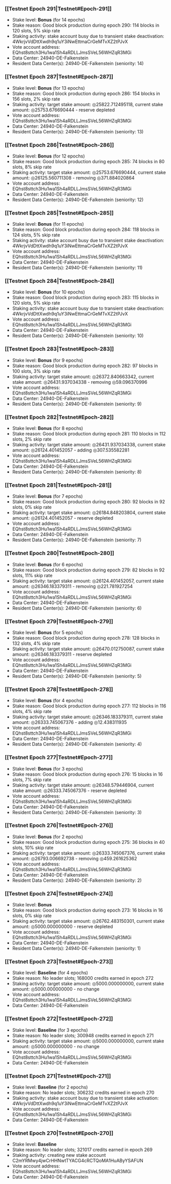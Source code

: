 ### [[Testnet Epoch 291|Testnet#Epoch-291]]
* Stake level: **Bonus** (for 14 epochs)
* Stake reason: Good block production during epoch 290: 114 blocks in 120 slots, 5% skip rate
* Staking activity: stake account busy due to transient stake deactivation: 4WkrjvVdDttXwdh9q1uY3iNwEttmaCrGeMTvXZ2tPJvX
* Vote account address: EQhst8sttch3Hu1wa1Sh4aRDLLJmsSVeL56WHZqR3MGi
* Data Center: 24940-DE-Falkenstein
* Resident Data Center(s): 24940-DE-Falkenstein (seniority: 14)
### [[Testnet Epoch 287|Testnet#Epoch-287]]
* Stake level: **Bonus** (for 13 epochs)
* Stake reason: Good block production during epoch 286: 154 blocks in 156 slots, 2% skip rate
* Staking activity: target stake amount: ◎25822.712495118, current stake amount: ◎25753.676690444 - reserve depleted
* Vote account address: EQhst8sttch3Hu1wa1Sh4aRDLLJmsSVeL56WHZqR3MGi
* Data Center: 24940-DE-Falkenstein
* Resident Data Center(s): 24940-DE-Falkenstein (seniority: 13)
### [[Testnet Epoch 286|Testnet#Epoch-286]]
* Stake level: **Bonus** (for 12 epochs)
* Stake reason: Good block production during epoch 285: 74 blocks in 80 slots, 8% skip rate
* Staking activity: target stake amount: ◎25753.676690444, current stake amount: ◎26125.560711308 - removing ◎371.884020864
* Vote account address: EQhst8sttch3Hu1wa1Sh4aRDLLJmsSVeL56WHZqR3MGi
* Data Center: 24940-DE-Falkenstein
* Resident Data Center(s): 24940-DE-Falkenstein (seniority: 12)
### [[Testnet Epoch 285|Testnet#Epoch-285]]
* Stake level: **Bonus** (for 11 epochs)
* Stake reason: Good block production during epoch 284: 118 blocks in 124 slots, 5% skip rate
* Staking activity: stake account busy due to transient stake deactivation: 4WkrjvVdDttXwdh9q1uY3iNwEttmaCrGeMTvXZ2tPJvX
* Vote account address: EQhst8sttch3Hu1wa1Sh4aRDLLJmsSVeL56WHZqR3MGi
* Data Center: 24940-DE-Falkenstein
* Resident Data Center(s): 24940-DE-Falkenstein (seniority: 11)
### [[Testnet Epoch 284|Testnet#Epoch-284]]
* Stake level: **Bonus** (for 10 epochs)
* Stake reason: Good block production during epoch 283: 115 blocks in 120 slots, 5% skip rate
* Staking activity: stake account busy due to transient stake deactivation: 4WkrjvVdDttXwdh9q1uY3iNwEttmaCrGeMTvXZ2tPJvX
* Vote account address: EQhst8sttch3Hu1wa1Sh4aRDLLJmsSVeL56WHZqR3MGi
* Data Center: 24940-DE-Falkenstein
* Resident Data Center(s): 24940-DE-Falkenstein (seniority: 10)
### [[Testnet Epoch 283|Testnet#Epoch-283]]
* Stake level: **Bonus** (for 9 epochs)
* Stake reason: Good block production during epoch 282: 97 blocks in 100 slots, 3% skip rate
* Staking activity: target stake amount: ◎26372.840663342, current stake amount: ◎26431.937034338 - removing ◎59.096370996
* Vote account address: EQhst8sttch3Hu1wa1Sh4aRDLLJmsSVeL56WHZqR3MGi
* Data Center: 24940-DE-Falkenstein
* Resident Data Center(s): 24940-DE-Falkenstein (seniority: 9)
### [[Testnet Epoch 282|Testnet#Epoch-282]]
* Stake level: **Bonus** (for 8 epochs)
* Stake reason: Good block production during epoch 281: 110 blocks in 112 slots, 2% skip rate
* Staking activity: target stake amount: ◎26431.937034338, current stake amount: ◎26124.401452057 - adding ◎307.535582281
* Vote account address: EQhst8sttch3Hu1wa1Sh4aRDLLJmsSVeL56WHZqR3MGi
* Data Center: 24940-DE-Falkenstein
* Resident Data Center(s): 24940-DE-Falkenstein (seniority: 8)
### [[Testnet Epoch 281|Testnet#Epoch-281]]
* Stake level: **Bonus** (for 7 epochs)
* Stake reason: Good block production during epoch 280: 92 blocks in 92 slots, 0% skip rate
* Staking activity: target stake amount: ◎26184.848203804, current stake amount: ◎26124.401452057 - reserve depleted
* Vote account address: EQhst8sttch3Hu1wa1Sh4aRDLLJmsSVeL56WHZqR3MGi
* Data Center: 24940-DE-Falkenstein
* Resident Data Center(s): 24940-DE-Falkenstein (seniority: 7)
### [[Testnet Epoch 280|Testnet#Epoch-280]]
* Stake level: **Bonus** (for 6 epochs)
* Stake reason: Good block production during epoch 279: 82 blocks in 92 slots, 11% skip rate
* Staking activity: target stake amount: ◎26124.401452057, current stake amount: ◎26346.183379311 - removing ◎221.781927254
* Vote account address: EQhst8sttch3Hu1wa1Sh4aRDLLJmsSVeL56WHZqR3MGi
* Data Center: 24940-DE-Falkenstein
* Resident Data Center(s): 24940-DE-Falkenstein (seniority: 6)
### [[Testnet Epoch 279|Testnet#Epoch-279]]
* Stake level: **Bonus** (for 5 epochs)
* Stake reason: Good block production during epoch 278: 128 blocks in 132 slots, 4% skip rate
* Staking activity: target stake amount: ◎26470.012750087, current stake amount: ◎26346.183379311 - reserve depleted
* Vote account address: EQhst8sttch3Hu1wa1Sh4aRDLLJmsSVeL56WHZqR3MGi
* Data Center: 24940-DE-Falkenstein
* Resident Data Center(s): 24940-DE-Falkenstein (seniority: 5)
### [[Testnet Epoch 278|Testnet#Epoch-278]]
* Stake level: **Bonus** (for 4 epochs)
* Stake reason: Good block production during epoch 277: 112 blocks in 116 slots, 4% skip rate
* Staking activity: target stake amount: ◎26346.183379311, current stake amount: ◎26333.745067376 - adding ◎12.438311935
* Vote account address: EQhst8sttch3Hu1wa1Sh4aRDLLJmsSVeL56WHZqR3MGi
* Data Center: 24940-DE-Falkenstein
* Resident Data Center(s): 24940-DE-Falkenstein (seniority: 4)
### [[Testnet Epoch 277|Testnet#Epoch-277]]
* Stake level: **Bonus** (for 3 epochs)
* Stake reason: Good block production during epoch 276: 15 blocks in 16 slots, 7% skip rate
* Staking activity: target stake amount: ◎26348.579446904, current stake amount: ◎26333.745067376 - reserve depleted
* Vote account address: EQhst8sttch3Hu1wa1Sh4aRDLLJmsSVeL56WHZqR3MGi
* Data Center: 24940-DE-Falkenstein
* Resident Data Center(s): 24940-DE-Falkenstein (seniority: 3)
### [[Testnet Epoch 276|Testnet#Epoch-276]]
* Stake level: **Bonus** (for 2 epochs)
* Stake reason: Good block production during epoch 275: 36 blocks in 40 slots, 10% skip rate
* Staking activity: target stake amount: ◎26333.745067376, current stake amount: ◎26793.006692738 - removing ◎459.261625362
* Vote account address: EQhst8sttch3Hu1wa1Sh4aRDLLJmsSVeL56WHZqR3MGi
* Data Center: 24940-DE-Falkenstein
* Resident Data Center(s): 24940-DE-Falkenstein (seniority: 2)
### [[Testnet Epoch 274|Testnet#Epoch-274]]
* Stake level: **Bonus**
* Stake reason: Good block production during epoch 273: 16 blocks in 16 slots, 0% skip rate
* Staking activity: target stake amount: ◎26762.483150301, current stake amount: ◎5000.000000000 - reserve depleted
* Vote account address: EQhst8sttch3Hu1wa1Sh4aRDLLJmsSVeL56WHZqR3MGi
* Data Center: 24940-DE-Falkenstein
* Resident Data Center(s): 24940-DE-Falkenstein (seniority: 1)
### [[Testnet Epoch 273|Testnet#Epoch-273]]
* Stake level: **Baseline** (for 4 epochs)
* Stake reason: No leader slots; 168000 credits earned in epoch 272
* Staking activity: target stake amount: ◎5000.000000000, current stake amount: ◎5000.000000000 - no change
* Vote account address: EQhst8sttch3Hu1wa1Sh4aRDLLJmsSVeL56WHZqR3MGi
* Data Center: 24940-DE-Falkenstein
### [[Testnet Epoch 272|Testnet#Epoch-272]]
* Stake level: **Baseline** (for 3 epochs)
* Stake reason: No leader slots; 300948 credits earned in epoch 271
* Staking activity: target stake amount: ◎5000.000000000, current stake amount: ◎5000.000000000 - no change
* Vote account address: EQhst8sttch3Hu1wa1Sh4aRDLLJmsSVeL56WHZqR3MGi
* Data Center: 24940-DE-Falkenstein
### [[Testnet Epoch 271|Testnet#Epoch-271]]
* Stake level: **Baseline** (for 2 epochs)
* Stake reason: No leader slots; 306232 credits earned in epoch 270
* Staking activity: stake account busy due to transient stake activation: 4WkrjvVdDttXwdh9q1uY3iNwEttmaCrGeMTvXZ2tPJvX
* Vote account address: EQhst8sttch3Hu1wa1Sh4aRDLLJmsSVeL56WHZqR3MGi
* Data Center: 24940-DE-Falkenstein
### [[Testnet Epoch 270|Testnet#Epoch-270]]
* Stake level: **Baseline**
* Stake reason: No leader slots; 321017 credits earned in epoch 269
* Staking activity: creating new stake account C2mYRMwy4jwCrHHNwtTYACG4cRCTQoMA1HuAByYSAFUN
* Vote account address: EQhst8sttch3Hu1wa1Sh4aRDLLJmsSVeL56WHZqR3MGi
* Data Center: 24940-DE-Falkenstein